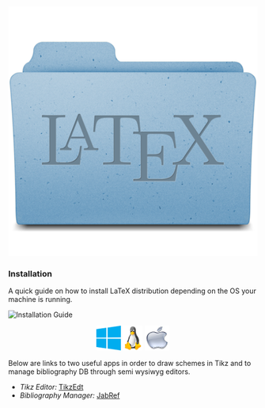 ![LaTeX](./latex.png)

### Installation

A quick guide on how to install LaTeX distribution depending on the OS your machine is running.

![Installation Guide](./images/man-latex.gif)

<center>

[<img src = "images/Win.png" alt = "On how to install proTeXt" width="50" height="50">](https://www.tug.org/protext/)				       [<img src = "images/Linux.jpeg" alt = "On how to install TeX Live" width="40" height="50">](https://www.tug.org/texlive/)				[<img src = "images/Mac.jpeg" alt = "On how to install Mac TeX" width="50" height="50">](https://www.tug.org/mactex/)

</center>

Below are links to two useful apps in order to draw schemes in Tikz and to manage bibliography DB through semi wysiwyg editors.

-   _Tikz Editor:_ [TikzEdt](http://www.tikzedt.org/ "Link to TikzEdt")
-   _Bibliography Manager:_ [JabRef](http://www.jabref.org/ "Link to JabRef")
